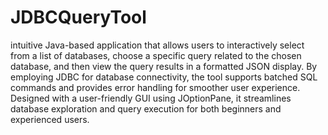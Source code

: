 # JDBCQueryTool 
  intuitive Java-based application that allows users to interactively select from a list of databases, choose a specific query related to the chosen database, and then view the query results in a formatted JSON display. By employing JDBC for database connectivity, the tool supports batched SQL commands and provides error handling for smoother user experience. Designed with a user-friendly GUI using JOptionPane, it streamlines database exploration and query execution for both beginners and experienced users.
